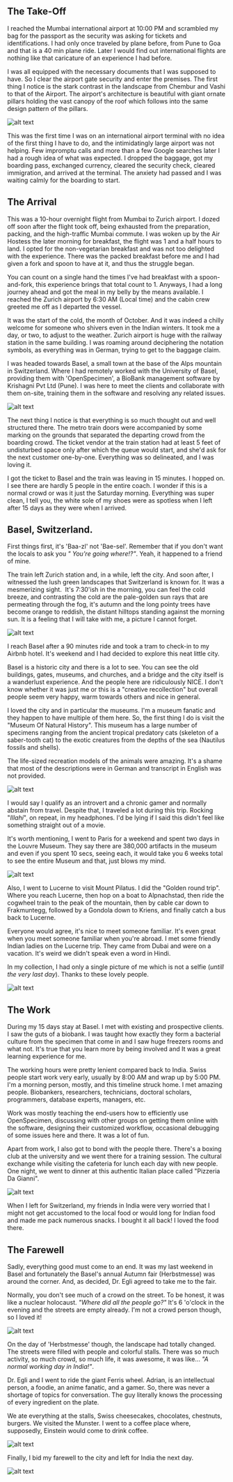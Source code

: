 ## The Take-Off
I reached the Mumbai international airport at 10:00 PM and scrambled my bag for the passport as the security was asking for tickets and identifications. I had only once traveled by plane before, from Pune to Goa and that is a 40 min plane ride. Later I would find out international flights are nothing like that caricature of an experience I had before.

I was all equipped with the necessary documents that I was supposed to have. So I clear the airport gate security and enter the premises. The first thing I notice is the stark contrast in the landscape from Chembur and Vashi to that of the Airport. The airport's architecture is beautiful with giant ornate pillars holding the vast canopy of the roof which follows into the same design pattern of the pillars.

![alt text](https://swapnil-ingle.github.io/images/basel/mumbai-airport.jpg "Mumbai Airport")

This was the first time I was on an international airport terminal with no idea of the first thing I have to do, and the intimidatingly large airport was not helping. Few impromptu calls and more than a few Google searches later I had a rough idea of what was expected. I dropped the baggage, got my boarding pass, exchanged currency, cleared the security check, cleared immigration, and arrived at the terminal. The anxiety had passed and I was waiting calmly for the boarding to start.

## The Arrival

This was a 10-hour overnight flight from Mumbai to Zurich airport. I dozed off soon after the flight took off, being exhausted from the preparation, packing, and the high-traffic Mumbai commute. I was woken up by the Air Hostess the later morning for breakfast, the flight was 1 and a half hours to land. I opted for the non-vegetarian breakfast and was not too delighted with the experience. There was the packed breakfast before me and I had given a fork and spoon to have at it, and thus the struggle began.

You can count on a single hand the times I've had breakfast with a spoon-and-fork, this experience brings that total count to 1. Anyways, I had a long journey ahead and got the meal in my belly by the means available. I reached the Zurich airport by 6:30 AM (Local time) and the cabin crew greeted me off as I departed the vessel. 

It was the start of the cold, the month of October. And it was indeed a chilly welcome for someone who shivers even in the Indian winters. It took me a day, or two, to adjust to the weather. Zurich airport is huge with the railway station in the same building. I was roaming around deciphering the notation symbols, as everything was in German, trying to get to the baggage claim.

I was headed towards Basel, a small town at the base of the Alps mountain in Switzerland. Where I had remotely worked with the University of Basel, providing them with 'OpenSpecimen', a BioBank management software by Krishagni Pvt Ltd (Pune). I was here to meet the clients and collaborate with them on-site, training them in the software and resolving any related issues.

![alt text](https://swapnil-ingle.github.io/images/basel/basel-town-1.jpg "Basel City")

The next thing I notice is that everything is so much thought out and well structured there. The metro train doors were accompanied by some marking on the grounds that separated the departing crowd from the boarding crowd. The ticket vendor at the train station had at least 5 feet of undisturbed space only after which the queue would start, and she'd ask for the next customer one-by-one. Everything was so delineated, and I was loving it.

I got the ticket to Basel and the train was leaving in 15 minutes. I hopped on. I see there are hardly 5 people in the entire coach. I wonder if this is a normal crowd or was it just the Saturday morning. Everything was super clean, I tell you, the white sole of my shoes were as spotless when I left after 15 days as they were when I arrived.

## Basel, Switzerland.

First things first, it's 'Baa-zl' not 'Bae-sel'. Remember that if you don't want the locals to ask you _" You're going where!?"_. Yeah, it happened to a friend of mine.

The train left Zurich station and, in a while, left the city. And soon after, I witnessed the lush green landscapes that Switzerland is known for. It was a mesmerizing sight. 
It's 7:30'ish in the morning, you can feel the cold breeze, and contrasting the cold are the pale-golden sun rays that are permeating through the fog, it's autumn and the long pointy trees have become orange to reddish, the distant hilltops standing against the morning sun. It is a feeling that I will take with me, a picture I cannot forget.

![alt text](https://swapnil-ingle.github.io/images/basel/landscape-from-train.jpg "Morning Landscape From Train")

I reach Basel after a 90 minutes ride and took a tram to check-in to my Airbnb hotel. It's weekend and I had decided to explore this neat little city.

Basel is a historic city and there is a lot to see. You can see the old buildings, gates, museums, and churches, and a bridge and the city itself is a wanderlust experience. And the people here are ridiculously NICE. I don't know whether it was just me or this is a "creative recollection" but overall people seem very happy, warm towards others and nice in general.

I loved the city and in particular the museums. I'm a museum fanatic and they happen to have multiple of them here. So, the first thing I do is visit the "Museum Of Natural History". This museum has a large number of specimens ranging from the ancient tropical predatory cats (skeleton of a saber-tooth cat) to the exotic creatures from the depths of the sea (Nautilus fossils and shells). 

The life-sized recreation models of the animals were amazing. It's a shame that most of the descriptions were in German and transcript in English was not provided.

![alt text](https://swapnil-ingle.github.io/images/basel/museum-snake.jpg "Museum Snake")

I would say I qualify as an introvert and a chronic gamer and normally abstain from travel. Despite that, I traveled a lot during this trip. Rocking "_Illahi_", on repeat, in my headphones. I'd be lying if I said this didn't feel like something straight out of a movie.

It's worth mentioning, I went to Paris for a weekend and spent two days in the Louvre Museum. They say there are 380,000 artifacts in the museum and even if you spent 10 secs, seeing each, it would take you 6 weeks total to see the entire Museum and that, just blows my mind.

![alt text](https://swapnil-ingle.github.io/images/basel/paris-market.jpg "Paris Market")

Also, I went to Lucerne to visit Mount Pilatus. I did the "Golden round trip". Where you reach Lucerne, then hop on a boat to Alpnachstad, then ride the cogwheel train to the peak of the mountain, then by cable car down to Frakmuntegg, followed by a Gondola down to Kriens, and finally catch a bus back to Lucerne.

Everyone would agree, it's nice to meet someone familiar. It's even great when you meet someone familiar when you're abroad. I met some friendly Indian ladies on the Lucerne trip. They came from Dubai and were on a vacation. It's weird we didn't speak even a word in Hindi.

In my collection, I had only a single picture of me which is not a selfie (_untill the very last day_). Thanks to these lovely people.

![alt text](https://swapnil-ingle.github.io/images/basel/selfie-from-lucerne.jpg "Lucerne Picture")

## The Work

During my 15 days stay at Basel. I met with existing and prospective clients. I saw the guts of a biobank. I was taught how exactly they form a bacterial culture from the specimen that come in and I saw huge freezers rooms and what not. It's true that you learn more by being involved and It was a great learning experience for me.

The working hours were pretty lenient compared back to India. Swiss people start work very early, usually by 8:00 AM and wrap up by 5:00 PM. I'm a morning person, mostly, and this timeline struck home. I met amazing people. Biobankers, researchers, technicians, doctoral scholars, programmers, database experts, managers, etc.

Work was mostly teaching the end-users how to efficiently use OpenSpecimen, discussing with other groups on getting them online with the software, designing their customized workflow, occasional debugging of some issues here and there. It was a lot of fun.

Apart from work, I also got to bond with the people there. There's a boxing club at the university and we went there for a training session. The cultural exchange while visiting the cafeteria for lunch each day with new people. One night, we went to dinner at this authentic Italian place called "Pizzeria Da Gianni".

![alt text](https://swapnil-ingle.github.io/images/basel/pizzeria_selfie.jpg "Selfie at Pizzeria Da Gianni")

When I left for Switzerland, my friends in India were very worried that I might not get accustomed to the local food or would long for Indian food and made me pack numerous snacks. I bought it all back! I loved the food there.

## The Farewell

Sadly, everything good must come to an end. It was my last weekend in Basel and fortunately the Basel's annual Autumn fair (Herbstmesse) was around the corner. And, as decided, Dr. Egli agreed to take me to the fair.

Normally, you don't see much of a crowd on the street. To be honest, it was like a nuclear holocaust. _"Where did all the people go?"_ It's 6 'o'clock in the evening and the streets are empty already. I'm not a crowd person though, so I loved it!

![alt text](https://swapnil-ingle.github.io/images/basel/basel-empty-street.jpg "Basel Street")

On the day of 'Herbstmesse' though, the landscape had totally changed. The streets were filled with people and colorful stalls. There was so much activity, so much crowd, so much life, it was awesome, it was like... _"A normal working day in India!"_.

Dr. Egli and I went to ride the giant Ferris wheel. Adrian, is an intellectual person, a foodie, an anime fanatic, and a gamer. So, there was never a shortage of topics for conversation. The guy literally knows the processing of every ingredient on the plate.

We ate everything at the stalls, Swiss cheesecakes, chocolates, chestnuts, burgers. We visited the Munster. I went to a coffee place where, supposedly, Einstein would come to drink coffee.

![alt text](https://swapnil-ingle.github.io/images/basel/fare-crowded.jpg "Herbstmesse Fare")

Finally, I bid my farewell to the city and left for India the next day.

![alt text](https://swapnil-ingle.github.io/images/basel/basel-skyline.jpg "Basel Skyline")
